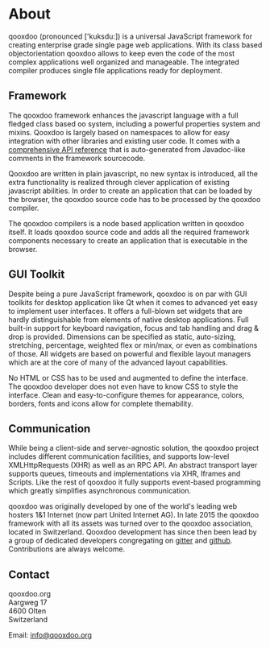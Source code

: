 About
=====

qooxdoo (pronounced ['kuksdu:]) is a universal JavaScript framework for creating
enterprise grade single page web applications. With its class based
objectorientation  qooxdoo allows to keep even the code of the most complex
applications well organized and manageable. The integrated compiler produces
single file applications ready for deployment.


Framework
---------

The qooxdoo framework enhances the javascript language with a full fledged class
based oo system, including a powerful properties system and mixins. Qooxdoo is
largely based on namespaces to allow for easy integration with other libraries
and existing user code. It comes with a [comprehensive API
reference](http://api.qooxdoo.org) that is auto-generated from Javadoc-like
comments in the framework sourcecode.

Qooxdoo are written in plain javascript, no new syntax is introduced, all the
extra functionality is realized through clever application of existing
javascript abilities. In order to create an application that can be loaded by
the browser, the qooxdoo source code has to be processed by the qooxdoo
compiler.

The qooxdoo compilers is a node based application written in qooxdoo itself. It
loads qooxdoo source code and adds all the required framework components
necessary to create an application that is executable in the browser.

GUI Toolkit
-----------

Despite being a pure JavaScript framework, qooxdoo is on par with GUI toolkits
for desktop application like Qt when it comes to advanced yet easy to implement
user interfaces. It offers a full-blown set widgets that are hardly
distinguishable from elements of native desktop applications. Full built-in
support for keyboard navigation, focus and tab handling and drag & drop is
provided. Dimensions can be specified as static, auto-sizing, stretching,
percentage, weighted flex or min/max, or even as combinations of those. All
widgets are based on powerful and flexible layout managers which are at the core
of many of the advanced layout capabilities.

No HTML or CSS has to be used and augmented to define the interface. The qooxdoo
developer does not even have to know CSS to style the interface. Clean and
easy-to-configure themes for appearance, colors, borders, fonts and icons allow
for complete themability.

Communication
-------------

While being a client-side and server-agnostic solution, the qooxdoo project
includes different communication facilities, and supports low-level
XMLHttpRequests (XHR) as well as an RPC API. An abstract transport layer
supports queues, timeouts and implementations via XHR, Iframes and Scripts. Like
the rest of qooxdoo it fully supports event-based programming which greatly
simplifies asynchronous communication.


qooxdoo was originally developed by one of the world's leading web hosters 1&1
Internet (now part United Internet AG). In late 2015 the qooxdoo framework with
all its assets was turned over to the qooxdoo association, located in
Switzerland. Qooxdoo development has since then been lead by a group of
dedicated developers congregating on [gitter](https://gitter.im/qooxdoo/qooxdoo)
and [github](https://github.com/qooxdoo/qooxdoo). Contributions are always
welcome.

Contact
-------

qooxdoo.org<br/>
Aargweg 17<br/>
4600 Olten<br/>
Switzerland

Email: [info@qooxdoo.org](mailto:info@qooxdoo.org)
